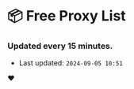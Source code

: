 # :package: Free Proxy List
### Updated every 15 minutes.

- Last updated: `2024-09-05 10:51`

:heart:
